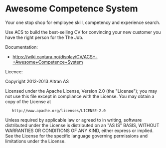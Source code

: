 Awesome Competence System
=========================


Your one stop shop for employee skill, competency and experience search. 

Use ACS to build the best-selling CV for convincing your new customer you have the right person for the The Job.

Documentation:
* https://wiki.cantara.no/display/CV/ACS+-+Awesome+Competence+System





Licence:

   Copyright 2012-2013 Altran AS 


   Licensed under the Apache License, Version 2.0 (the "License");
   you may not use this file except in compliance with the License.
   You may obtain a copy of the License at

       http://www.apache.org/licenses/LICENSE-2.0

   Unless required by applicable law or agreed to in writing, software
   distributed under the License is distributed on an "AS IS" BASIS,
   WITHOUT WARRANTIES OR CONDITIONS OF ANY KIND, either express or implied.
   See the License for the specific language governing permissions and
   limitations under the License.

